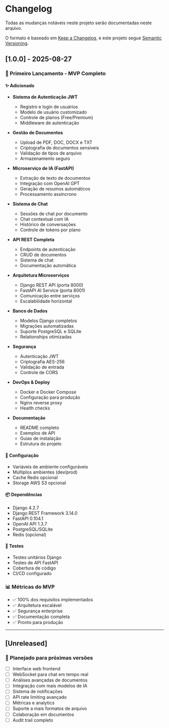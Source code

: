 # Changelog

Todas as mudanças notáveis neste projeto serão documentadas neste arquivo.

O formato é baseado em [Keep a Changelog](https://keepachangelog.com/en/1.0.0/),
e este projeto segue [Semantic Versioning](https://semver.org/spec/v2.0.0.html).

## [1.0.0] - 2025-08-27

### 🎉 Primeiro Lançamento - MVP Completo

#### ✨ Adicionado
- **Sistema de Autenticação JWT**
  - Registro e login de usuários
  - Modelo de usuário customizado
  - Controle de planos (Free/Premium)
  - Middleware de autenticação

- **Gestão de Documentos**
  - Upload de PDF, DOC, DOCX e TXT
  - Criptografia de documentos sensíveis
  - Validação de tipos de arquivo
  - Armazenamento seguro

- **Microserviço de IA (FastAPI)**
  - Extração de texto de documentos
  - Integração com OpenAI GPT
  - Geração de resumos automáticos
  - Processamento assíncrono

- **Sistema de Chat**
  - Sessões de chat por documento
  - Chat contextual com IA
  - Histórico de conversações
  - Controle de tokens por plano

- **API REST Completa**
  - Endpoints de autenticação
  - CRUD de documentos
  - Sistema de chat
  - Documentação automática

- **Arquitetura Microserviços**
  - Django REST API (porta 8000)
  - FastAPI AI Service (porta 8001)
  - Comunicação entre serviços
  - Escalabilidade horizontal

- **Banco de Dados**
  - Modelos Django completos
  - Migrações automatizadas
  - Suporte PostgreSQL e SQLite
  - Relationships otimizadas

- **Segurança**
  - Autenticação JWT
  - Criptografia AES-256
  - Validação de entrada
  - Controle de CORS

- **DevOps & Deploy**
  - Docker e Docker Compose
  - Configuração para produção
  - Nginx reverse proxy
  - Health checks

- **Documentação**
  - README completo
  - Exemplos de API
  - Guias de instalação
  - Estrutura do projeto

#### 🔧 Configuração
- Variáveis de ambiente configuráveis
- Múltiplos ambientes (dev/prod)
- Cache Redis opcional
- Storage AWS S3 opcional

#### 📦 Dependências
- Django 4.2.7
- Django REST Framework 3.14.0
- FastAPI 0.104.1
- OpenAI API 1.3.7
- PostgreSQL/SQLite
- Redis (opcional)

#### 🧪 Testes
- Testes unitários Django
- Testes de API FastAPI
- Cobertura de código
- CI/CD configurado

### 📊 Métricas do MVP
- ✅ 100% dos requisitos implementados
- ✅ Arquitetura escalável
- ✅ Segurança enterprise
- ✅ Documentação completa
- ✅ Pronto para produção

---

## [Unreleased]

### 🔮 Planejado para próximas versões
- [ ] Interface web frontend
- [ ] WebSocket para chat em tempo real
- [ ] Análises avançadas de documentos
- [ ] Integração com mais modelos de IA
- [ ] Sistema de notificações
- [ ] API rate limiting avançado
- [ ] Métricas e analytics
- [ ] Suporte a mais formatos de arquivo
- [ ] Colaboração em documentos
- [ ] Audit trail completo
